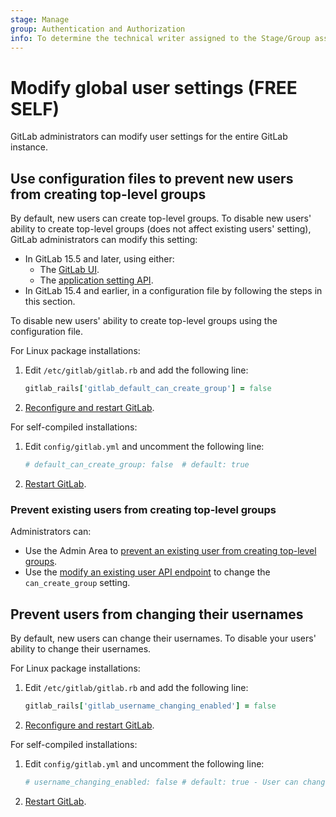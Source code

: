 ```yaml
---
stage: Manage
group: Authentication and Authorization
info: To determine the technical writer assigned to the Stage/Group associated with this page, see https://about.gitlab.com/handbook/product/ux/technical-writing/#assignments
---
```


# Modify global user settings **(FREE SELF)**

GitLab administrators can modify user settings for the entire GitLab instance.

## Use configuration files to prevent new users from creating top-level groups

By default, new users can create top-level groups. To disable new users'
ability to create top-level groups (does not affect existing users' setting), GitLab administrators can modify this setting:

- In GitLab 15.5 and later, using either:
  - The [GitLab UI](../administration/settings/account_and_limit_settings.md#prevent-new-users-from-creating-top-level-groups).
  - The [application setting API](../api/settings.md#change-application-settings).
- In GitLab 15.4 and earlier, in a configuration file by following the steps in this section.

To disable new users' ability to create top-level groups using the configuration file.

For Linux package installations:

1. Edit `/etc/gitlab/gitlab.rb` and add the following line:

   ```ruby
   gitlab_rails['gitlab_default_can_create_group'] = false
   ```

1. [Reconfigure and restart GitLab](restart_gitlab.md#reconfigure-a-linux-package-installation).

For self-compiled installations:

1. Edit `config/gitlab.yml` and uncomment the following line:

   ```yaml
   # default_can_create_group: false  # default: true
   ```

1. [Restart GitLab](restart_gitlab.md#installations-from-source).

### Prevent existing users from creating top-level groups

Administrators can:

- Use the Admin Area to [prevent an existing user from creating top-level groups](../administration/admin_area.md#prevent-a-user-from-creating-groups).
- Use the [modify an existing user API endpoint](../api/users.md#user-modification) to change the `can_create_group` setting.

## Prevent users from changing their usernames

By default, new users can change their usernames. To disable your users'
ability to change their usernames.

For Linux package installations:

1. Edit `/etc/gitlab/gitlab.rb` and add the following line:

   ```ruby
   gitlab_rails['gitlab_username_changing_enabled'] = false
   ```

1. [Reconfigure and restart GitLab](restart_gitlab.md#reconfigure-a-linux-package-installation).

For self-compiled installations:

1. Edit `config/gitlab.yml` and uncomment the following line:

   ```yaml
   # username_changing_enabled: false # default: true - User can change their username/namespace
   ```

1. [Restart GitLab](restart_gitlab.md#installations-from-source).
